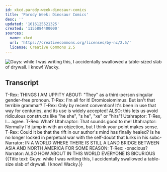 ```yaml
---
id: xkcd.parody-week-dinosaur-comics
title: 'Parody Week: Dinosaur Comics'
desc: ''
updated: '1616125521325'
created: '1155884400000'
sources:
  name: xkcd
  url: 'https://creativecommons.org/licenses/by-nc/2.5/'
  license: Creative Commons 2.5
---
```

![Guys: while I was writing this, I accidentally swallowed a table-sized slab of drywall.  I know!  Wacky.](https://imgs.xkcd.com/comics/dinosaur_comics.png)

## Transcript
T-Rex: THINGS I AM UPPITY ABOUT: "They" as a third-person singular gender-free pronoun.
T-Rex: I'm all for it!
Dromiceiomimus: But isn't that terrible grammar?
T-Rex: Only by recent convention!  It's been in use that way for centuries, and its use is widely accepted!  ALSO: this lets us avoid ridiculous constructs like "he
she", "s
he", "xe" or "hirs"!
Utahraptor: T-Rex, I... agree.
T-Rex: What?
Utahraptor: That sounds good to me!
Utahraptor: Normally I'd jump in with an objection, but I think your point makes sense.
T-Rex: Could it be that the rift in our author's mind has finally healed?  Is he no longer locked in perpetual war with the self-doubt that lurks in his subc-
Narrator: IN A WORLD WHERE THERE IS STILL A LAND BRIDGE BETWEEN ASIA AND NORTH AMERICA FOR SOME REASON:
T-Rex: -onscious?
Narrator: ALSO HOW ABOUT IN THIS WORLD EVERYONE IS BICURIOUS
{{Title text: Guys: while I was writing this, I accidentally swallowed a table-size slab of drywall.  I know!  Wacky.}}
